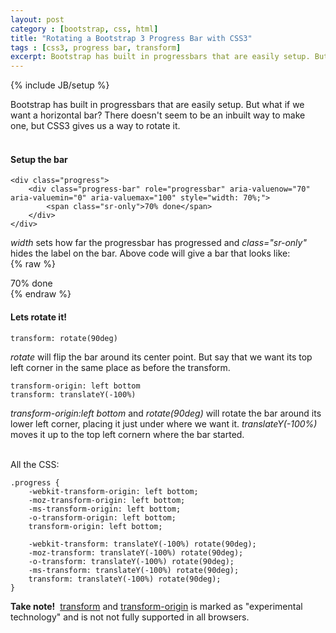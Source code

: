 ```yaml
---
layout: post
category : [bootstrap, css, html]
title: "Rotating a Bootstrap 3 Progress Bar with CSS3"
tags : [css3, progress bar, transform]
excerpt: Bootstrap has built in progressbars that are easily setup. But what if we want a horizontal bar? There doesn't seem to be an inbuilt way to make one, but CSS3 gives us a way to rotate it...
---
```

{% include JB/setup %}

Bootstrap has built in progressbars that are easily setup. But what if we want a horizontal bar? There doesn't seem to be an inbuilt way to make one, but CSS3 gives us a way to rotate it.
<br><br>

#### Setup the bar

	<div class="progress">
		<div class="progress-bar" role="progressbar" aria-valuenow="70" aria-valuemin="0" aria-valuemax="100" style="width: 70%;">
			<span class="sr-only">70% done</span>
		</div>
	</div>

*width* sets how far the progressbar has progressed and *class="sr-only"* hides the label on the bar. Above code will give a bar that looks like:  
{% raw %}
<div class="bs-example">
<div class="progress">
	<div class="progress-bar" role="progressbar" aria-valuenow="60" aria-valuemin="0" aria-valuemax="100" style="width: 70%;">
		<span class="sr-only">70% done</span>
	</div>
</div>
</div>
{% endraw %}
<br>

#### Lets rotate it!

	transform: rotate(90deg)
	
*rotate* will flip the bar around its center point. But say that we want its top left corner in the same place as before the transform.

	transform-origin: left bottom
	transform: translateY(-100%)

*transform-origin:left bottom* and *rotate(90deg)* will rotate the bar around its lower left corner, placing it just under where we want it.
*translateY(-100%)* moves it up to the top left cornern where the bar started.
<br>
<br>

All the CSS:

	.progress {
		-webkit-transform-origin: left bottom;
		-moz-transform-origin: left bottom;
		-ms-transform-origin: left bottom;
		-o-transform-origin: left bottom;
		transform-origin: left bottom;
		
		-webkit-transform: translateY(-100%) rotate(90deg);
		-moz-transform: translateY(-100%) rotate(90deg);
		-o-transform: translateY(-100%) rotate(90deg);
		-ms-transform: translateY(-100%) rotate(90deg);
		transform: translateY(-100%) rotate(90deg);
	}



	
<b>Take note!</b>&nbsp;&nbsp;[transform](https://developer.mozilla.org/en-US/docs/Web/CSS/transform#Browser_compatibility) and [transform-origin](https://developer.mozilla.org/en-US/docs/Web/CSS/transform-origin#Browser_compatibility) is marked as "experimental technology" and is not not fully supported in all browsers.
